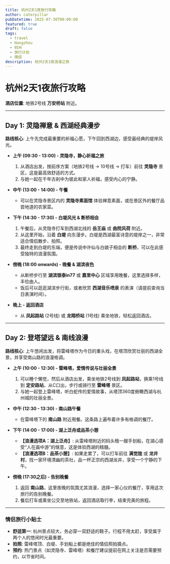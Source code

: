 ```yaml
---
title: 杭州2天1夜旅行攻略
author: caterpillar
pubDatetime: 2025-07-30T00:00:00
featured: true
draft: false
tags:
  - travel
  - Hangzhou
  - 杭州
  - 旅行计划
  - 情侣
description: 杭州2天1夜浪漫之旅
---
```


# 杭州2天1夜旅行攻略


**酒店位置**: 地铁2号线 **万安桥站** 附近。

---

## Day 1: 灵隐禅意 & 西湖经典漫步

**路线核心**: 上午先完成最重要的祈福心愿，下午回到西湖边，感受最经典的堤岸风光。

-   **上午 (09:30 - 13:00) - 灵隐寺，静心祈福之旅**
    1.  从酒店出发，按前序方案（地铁2号线 -> 10号线 -> 打车）前往 **灵隐寺** 景区，这是最高效舒适的方式。
    2.  与她一起在千年古刹中为彼此和家人祈福，感受内心的宁静。

-   **中午 (13:00 - 14:00) - 午餐**
    -   可以在灵隐寺景区内的 **灵隐寺素面馆** 体验禅意素面，或在景区外的餐厅品尝地道的农家菜。

-   **下午 (14:30 - 17:30) - 白堤风光 & 断桥相会**
    1.  午餐后，从灵隐寺打车到西湖北线的 **岳王庙** 或 **曲院风荷** 附近。
    2.  从这里开始，沿着 **白堤** 向东漫步。白堤是西湖最富诗意的堤岸之一，非常适合情侣散步、拍照。
    3.  最终走到白堤的东端，便是传说中许仙与白娘子相会的 **断桥**，可以在此感受独特的浪漫氛围。

-   **傍晚 (18:00 onwards) - 晚餐 & 湖滨夜色**
    -   从断桥步行至 **湖滨银泰in77** 或 **嘉里中心** 区域享用晚餐，这里选择多样，丰俭由人。
    -   饭后可以逛逛湖滨步行街，或者欣赏 **西湖音乐喷泉** 的表演（请提前查询当日表演时间）。

-   **晚上 - 返回酒店**
    -   从 **凤起路站** (2号线) 或 **龙翔桥站** (1号线) 乘坐地铁，轻松返回酒店。

---

## Day 2: 登塔望远 & 南线浪漫

**路线核心**: 上午悠闲出发，将雷峰塔作为今日的重头戏，在塔顶欣赏壮丽的西湖全景，并享受南山路的浪漫格调。

-   **上午 (10:00 - 12:30) - 雷峰塔，爱情传说与壮丽全景**
    1.  可以睡个懒觉，然后从酒店出发，乘坐地铁2号线到 **凤起路站**，换乘1号线到 **定安路站**，从C口出，步行或骑行至 **雷峰塔** 景区。
    2.  与她一起登上雷峰塔，听白蛇传的爱情故事，从塔顶360度俯瞰西湖与杭州城的壮丽全景。

-   **中午 (12:30 - 13:30) - 南山路午餐**
    -   在雷峰塔下的 **南山路** 附近用餐。这条路上遍布着许多有格调的餐厅。

-   **下午 (14:00 - 17:00) - 湖上泛舟或品茶小憩**
    -   **【浪漫选项A：湖上泛舟】**: 从雷峰塔附近的码头租一艘手划船，在湖心感受“人在画中游”的惬意，这是体验西湖的精髓。
    -   **【浪漫选项B：品茶小憩】**: 如果走累了，可以打车前往 **满觉陇** 或 **龙井村**，找一家环境清幽的茶社，品一杯正宗的西湖龙井，享受一个宁静的下午。

-   **傍晚 (17:30之后) - 告别晚餐**
    1.  返回 **南山路**，这里夜晚的氛围尤其浪漫，选择一家心仪的餐厅，享用这次旅行的告别晚餐。
    2.  餐后打车或乘坐公交至地铁站，返回酒店取行李，结束完美的旅程。

---

### 情侣旅行小贴士

-   **舒适第一**: 杭州景点较大，务必穿一双舒适的鞋子。行程不用太赶，享受属于两个人的悠闲时光最重要。
-   **拍照**: 雷峰塔顶、白堤、手划船上都是绝佳的情侣照拍摄点。
-   **预约**: 热门景点（如灵隐寺、雷峰塔）和餐厅建议提前在网上关注是否需要预约，以节省时间。
